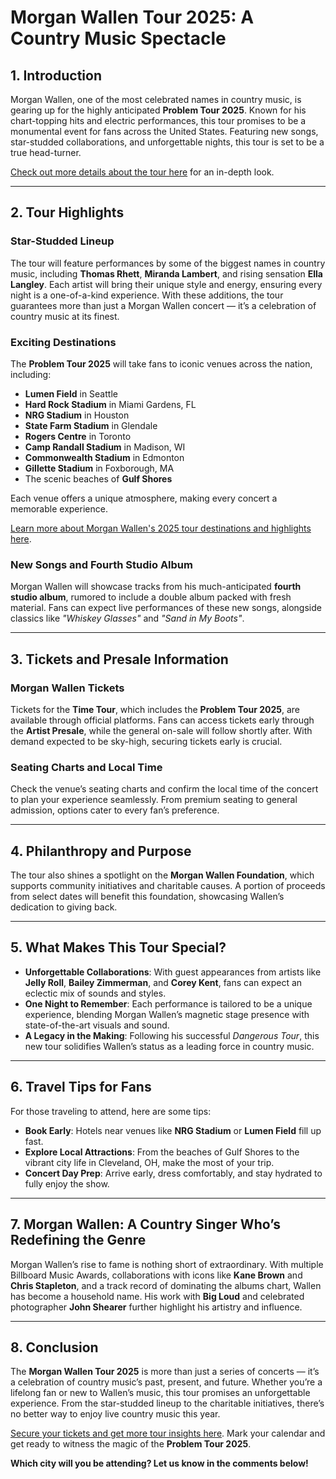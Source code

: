 # Morgan Wallen Tour 2025: A Country Music Spectacle

## 1. Introduction

Morgan Wallen, one of the most celebrated names in country music, is gearing up for the highly anticipated **Problem Tour 2025**. Known for his chart-topping hits and electric performances, this tour promises to be a monumental event for fans across the United States. Featuring new songs, star-studded collaborations, and unforgettable nights, this tour is set to be a true head-turner.

[Check out more details about the tour here](https://usablogorbit.com/morgan-wallen-tour/) for an in-depth look.

---

## 2. Tour Highlights

### Star-Studded Lineup

The tour will feature performances by some of the biggest names in country music, including **Thomas Rhett**, **Miranda Lambert**, and rising sensation **Ella Langley**. Each artist will bring their unique style and energy, ensuring every night is a one-of-a-kind experience. With these additions, the tour guarantees more than just a Morgan Wallen concert — it’s a celebration of country music at its finest.

### Exciting Destinations

The **Problem Tour 2025** will take fans to iconic venues across the nation, including:

- **Lumen Field** in Seattle  
- **Hard Rock Stadium** in Miami Gardens, FL  
- **NRG Stadium** in Houston  
- **State Farm Stadium** in Glendale  
- **Rogers Centre** in Toronto  
- **Camp Randall Stadium** in Madison, WI  
- **Commonwealth Stadium** in Edmonton  
- **Gillette Stadium** in Foxborough, MA  
- The scenic beaches of **Gulf Shores**

Each venue offers a unique atmosphere, making every concert a memorable experience.

[Learn more about Morgan Wallen's 2025 tour destinations and highlights here](https://usablogorbit.com/morgan-wallen-tour/).

### New Songs and Fourth Studio Album

Morgan Wallen will showcase tracks from his much-anticipated **fourth studio album**, rumored to include a double album packed with fresh material. Fans can expect live performances of these new songs, alongside classics like *"Whiskey Glasses"* and *"Sand in My Boots"*.

---

## 3. Tickets and Presale Information

### Morgan Wallen Tickets

Tickets for the **Time Tour**, which includes the **Problem Tour 2025**, are available through official platforms. Fans can access tickets early through the **Artist Presale**, while the general on-sale will follow shortly after. With demand expected to be sky-high, securing tickets early is crucial.

### Seating Charts and Local Time

Check the venue’s seating charts and confirm the local time of the concert to plan your experience seamlessly. From premium seating to general admission, options cater to every fan’s preference.

---

## 4. Philanthropy and Purpose

The tour also shines a spotlight on the **Morgan Wallen Foundation**, which supports community initiatives and charitable causes. A portion of proceeds from select dates will benefit this foundation, showcasing Wallen’s dedication to giving back.

---

## 5. What Makes This Tour Special?

- **Unforgettable Collaborations**: With guest appearances from artists like **Jelly Roll**, **Bailey Zimmerman**, and **Corey Kent**, fans can expect an eclectic mix of sounds and styles.  
- **One Night to Remember**: Each performance is tailored to be a unique experience, blending Morgan Wallen’s magnetic stage presence with state-of-the-art visuals and sound.  
- **A Legacy in the Making**: Following his successful *Dangerous Tour*, this new tour solidifies Wallen’s status as a leading force in country music.

---

## 6. Travel Tips for Fans

For those traveling to attend, here are some tips:

- **Book Early**: Hotels near venues like **NRG Stadium** or **Lumen Field** fill up fast.  
- **Explore Local Attractions**: From the beaches of Gulf Shores to the vibrant city life in Cleveland, OH, make the most of your trip.  
- **Concert Day Prep**: Arrive early, dress comfortably, and stay hydrated to fully enjoy the show.

---

## 7. Morgan Wallen: A Country Singer Who’s Redefining the Genre

Morgan Wallen’s rise to fame is nothing short of extraordinary. With multiple Billboard Music Awards, collaborations with icons like **Kane Brown** and **Chris Stapleton**, and a track record of dominating the albums chart, Wallen has become a household name. His work with **Big Loud** and celebrated photographer **John Shearer** further highlight his artistry and influence.

---

## 8. Conclusion

The **Morgan Wallen Tour 2025** is more than just a series of concerts — it’s a celebration of country music’s past, present, and future. Whether you’re a lifelong fan or new to Wallen’s music, this tour promises an unforgettable experience. From the star-studded lineup to the charitable initiatives, there’s no better way to enjoy live country music this year.

[Secure your tickets and get more tour insights here](https://usablogorbit.com/morgan-wallen-tour/). Mark your calendar and get ready to witness the magic of the **Problem Tour 2025**.

**Which city will you be attending? Let us know in the comments below!**
